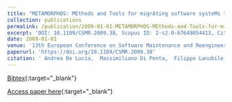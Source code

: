 ```yaml
---
title: "METAMORPHOS: MEthods and Tools for migrAting software systeMs towards web and service Oriented aRchitectures: exPerimental evaluation, usability, and tecHnOlogy tranSfer"
collection: publications
permalink: /publication/2009-01-01-METAMORPHOS-MEthods-and-Tools-for-migrAting-software-systeMs-towards-web-and-service-Oriented-aRchitectures-exPerimental-evaluation-usability-and-tecHnOlogy-tranSfer
excerpt: 'DOI: 10.1109/CSMR.2009.38, Scopus ID: 2-s2.0-67649854413, Cited by: 3'
date: 2009-01-01
venue: '13th European Conference on Software Maintenance and Reengineering, CSMR 2009, Architecture-Centric Maintenance of Large-SCale Software Systems, Kaiserslautern, Germany, 24-27 March 2009'
paperurl: 'https://doi.org/10.1109/CSMR.2009.38'
citation: ' Andrea De Lucia,  Massimiliano Di Penta,  Filippo Lanubile,  Marco Torchiano, &quot;METAMORPHOS: MEthods and Tools for migrAting software systeMs towards web and service Oriented aRchitectures: exPerimental evaluation, usability, and tecHnOlogy tranSfer.&quot; 13th European Conference on Software Maintenance and Reengineering, CSMR 2009, Architecture-Centric Maintenance of Large-SCale Software Systems, Kaiserslautern, Germany, 24-27 March 2009, 2009.'
---
```

[Bibtex](https://dblp.org/rec/bib/conf/csmr/LuciaPLT09){:target="_blank"}

[Access paper here](https://doi.org/10.1109/CSMR.2009.38){:target="_blank"}
